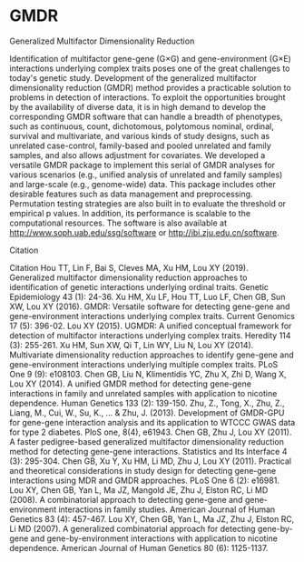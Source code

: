 # GMDR
Generalized Multifactor Dimensionality Reduction

Identification of multifactor gene-gene (G×G) and gene-environment (G×E) interactions underlying complex traits poses one of the great challenges to today's genetic study. Development of the generalized multifactor dimensionality reduction (GMDR) method provides a practicable solution to problems in detection of interactions. To exploit the opportunities brought by the availability of diverse data, it is in high demand to develop the corresponding GMDR software that can handle a breadth of phenotypes, such as continuous, count, dichotomous, polytomous nominal, ordinal, survival and multivariate, and various kinds of study designs, such as unrelated case-control, family-based and pooled unrelated and family samples, and also allows adjustment for covariates. We developed a versatile GMDR package to implement this serial of GMDR analyses for various scenarios (e.g., unified analysis of unrelated and family samples) and large-scale (e.g., genome-wide) data. This package includes other desirable features such as data management and preprocessing. Permutation testing strategies are also built in to evaluate the threshold or empirical p values. In addition, its performance is scalable to the computational resources. The software is also available at http://www.soph.uab.edu/ssg/software or http://ibi.zju.edu.cn/software.

Citation

Citation
Hou TT, Lin F, Bai S, Cleves MA, Xu HM, Lou XY (2019). Generalized multifactor dimensionality reduction approaches to identification of genetic interactions underlying ordinal traits. Genetic Epidemiology 43 (1): 24-36.
Xu HM, Xu LF, Hou TT, Luo LF, Chen GB, Sun XW, Lou XY (2016). GMDR: Versatile software for detecting gene-gene and gene-environment interactions underlying complex traits. Current Genomics 17 (5): 396-02.
Lou XY (2015). UGMDR: A unified conceptual framework for detection of multifactor interactions underlying complex traits. Heredity 114 (3): 255-261.
Xu HM, Sun XW, Qi T, Lin WY, Liu N, Lou XY (2014). Multivariate dimensionality reduction approaches to identify gene-gene and gene-environment interactions underlying multiple complex traits. PLoS One 9 (9): e108103.
Chen GB, Liu N, Klimentidis YC, Zhu X, Zhi D, Wang X, Lou XY (2014). A unified GMDR method for detecting gene-gene interactions in family and unrelated samples with application to nicotine dependence. Human Genetics 133 (2): 139-150.
Zhu, Z., Tong, X., Zhu, Z., Liang, M., Cui, W., Su, K., ... & Zhu, J. (2013). Development of GMDR-GPU for gene-gene interaction analysis and its application to WTCCC GWAS data for type 2 diabetes. PloS one, 8(4), e61943.
Chen GB, Zhu J, Lou XY (2011). A faster pedigree-based generalized multifactor dimensionality reduction method for detecting gene-gene interactions. Statistics and Its Interface 4 (3): 295-304.
Chen GB, Xu Y, Xu HM, Li MD, Zhu J, Lou XY (2011). Practical and theoretical considerations in study design for detecting gene-gene interactions using MDR and GMDR approaches. PLoS One 6 (2): e16981.
Lou XY, Chen GB, Yan L, Ma JZ, Mangold JE, Zhu J, Elston RC, Li MD (2008). A combinatorial approach to detecting gene-gene and gene-environment interactions in family studies. American Journal of Human Genetics 83 (4): 457-467.
Lou XY, Chen GB, Yan L, Ma JZ, Zhu J, Elston RC, Li MD (2007). A generalized combinatorial approach for detecting gene-by-gene and gene-by-environment interactions with application to nicotine dependence. American Journal of Human Genetics 80 (6): 1125-1137.
